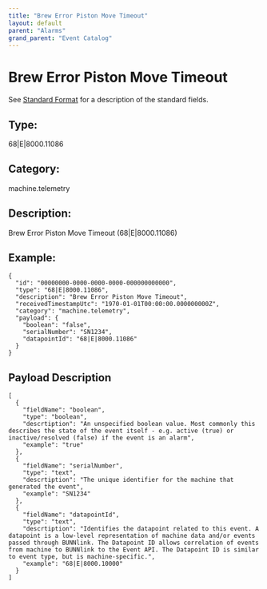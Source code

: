 ```yaml
---
title: "Brew Error Piston Move Timeout"
layout: default
parent: "Alarms"
grand_parent: "Event Catalog"
---
```


# Brew Error Piston Move Timeout

See [Standard Format](/event-subscriptions/event-format) for a description of the standard fields.

## Type:

68\|E\|8000.11086

## Category:

machine.telemetry

## Description: 

Brew Error Piston Move Timeout (68\|E\|8000.11086)

## Example:

```
{
  "id": "00000000-0000-0000-0000-000000000000",
  "type": "68|E|8000.11086",
  "description": "Brew Error Piston Move Timeout",
  "receivedTimestampUtc": "1970-01-01T00:00:00.000000000Z",
  "category": "machine.telemetry",
  "payload": {
    "boolean": "false",
    "serialNumber": "SN1234",
    "datapointId": "68|E|8000.11086"
  }
}
```

## Payload Description

```
[
  {
    "fieldName": "boolean",
    "type": "boolean",
    "descrtiption": "An unspecified boolean value. Most commonly this describes the state of the event itself - e.g. active (true) or inactive/resolved (false) if the event is an alarm",
    "example": "true"
  },
  {
    "fieldName": "serialNumber",
    "type": "text",
    "descrtiption": "The unique identifier for the machine that generated the event",
    "example": "SN1234"
  },
  {
    "fieldName": "datapointId",
    "type": "text",
    "descrtiption": "Identifies the datapoint related to this event. A datapoint is a low-level representation of machine data and/or events passed through BUNNlink. The Datapoint ID allows correlation of events from machine to BUNNlink to the Event API. The Datapoint ID is similar to event type, but is machine-specific.",
    "example": "68|E|8000.10000"
  }
]
```

